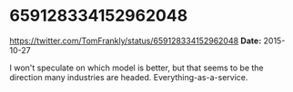 # 659128334152962048
https://twitter.com/TomFrankly/status/659128334152962048
**Date:** 2015-10-27

I won't speculate on which model is better, but that seems to be the direction many industries are headed. Everything-as-a-service.
